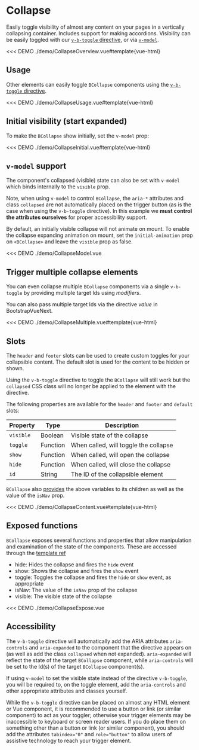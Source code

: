 # Collapse

<PageHeader>

Easily toggle visibility of almost any content on your pages in a vertically collapsing container.
Includes support for making accordions. Visibility can be easily toggled with our
[`v-b-toggle` directive](/docs/directives/BToggle), or via [`v-model`](#v-model-support).

</PageHeader>

<<< DEMO ./demo/CollapseOverview.vue#template{vue-html}

## Usage

Other elements can easily toggle `BCollapse` components using the
[`v-b-toggle` directive](/docs/directives/BToggle).

<<< DEMO ./demo/CollapseUsage.vue#template{vue-html}

## Initial visibility (start expanded)

To make the `BCollapse` show initially, set the `v-model` prop:

<<< DEMO ./demo/CollapseInitial.vue#template{vue-html}

## `v-model` support

The component's collapsed (visible) state can also be set with `v-model` which binds internally to
the `visible` prop.

Note, when using `v-model` to control `BCollapse`, the `aria-*` attributes and class `collapsed`
are not automatically placed on the trigger button (as is the case when using the `v-b-toggle`
directive). In this example we **must control the attributes ourselves** for proper accessibility
support.

By default, an initially visible collapse will not animate on mount. To enable the collapse expanding animation on mount,
set the `initial-animation` prop on `<BCollapse>` and leave the `visible` prop as false.

<<< DEMO ./demo/CollapseModel.vue

## Trigger multiple collapse elements

You can even collapse multiple `BCollapse` components via a single `v-b-toggle` by providing
multiple target Ids using _modifiers_.

You can also pass multiple target Ids via the directive _value_ in BootstrapVueNext.

<<< DEMO ./demo/CollapseMultiple.vue#template{vue-html}

## Slots

The `header` and `footer` slots can be used to create custom toggles for your collapsible content. The default slot is
used for the content to be hidden or shown.

Using the `v-b-toggle` directive to toggle the `BCollapse` will still work but the `collapsed` CSS class will no longer be applied to the element with the directive.

The following properties are available for the `header` and `footer` and `default` slots:

| Property  | Type     | Description                           |
| --------- | -------- | ------------------------------------- |
| `visible` | Boolean  | Visible state of the collapse         |
| `toggle`  | Function | When called, will toggle the collapse |
| `show`    | Function | When called, will open the collapse   |
| `hide`    | Function | When called, will close the collapse  |
| `id`      | String   | The ID of the collapsible element     |

`BCollapse` also [provides](https://vuejs.org/guide/components/provide-inject.html) the above variables
to its children as well as the value of the `isNav` prop.

<<< DEMO ./demo/CollapseContent.vue#template{vue-html}

## Exposed functions

`BCollapse` exposes several functions and properties that allow manipulation and examination of the state of the components.
These are accessed through the [template ref](https://vuejs.org/guide/essentials/template-refs.html#template-refs)

- hide: Hides the collapse and fires the `hide` event
- show: Shows the collapse and fires the `show` event
- toggle: Toggles the collapse and fires the `hide` or `show` event, as appropriate
- isNav: The value of the `isNav` prop of the collapse
- visible: The visible state of the collapse

<<< DEMO ./demo/CollapseExpose.vue

## Accessibility

The `v-b-toggle` directive will automatically add the ARIA attributes `aria-controls` and
`aria-expanded` to the component that the directive appears on (as well as add the class `collapsed`
when not expanded). `aria-expanded` will reflect the state of the target `BCollapse` component,
while `aria-controls` will be set to the Id(s) of the target `BCollapse` component(s).

If using `v-model` to set the visible state instead of the directive `v-b-toggle`, you will be
required to, on the toggle element, add the `aria-controls` and other appropriate attributes and
classes yourself.

While the `v-b-toggle` directive can be placed on almost any HTML element or Vue component, it is
recommended to use a button or link (or similar component) to act as your toggler; otherwise your
trigger elements may be inaccessible to keyboard or screen reader users. If you do place them on
something other than a button or link (or similar component), you should add the attributes
`tabindex="0"` and `role="button"` to allow users of assistive technology to reach your trigger
element.

<ComponentReference :data="data" />

<script setup lang="ts">
import {data} from '../../data/components/collapse.data'
</script>
